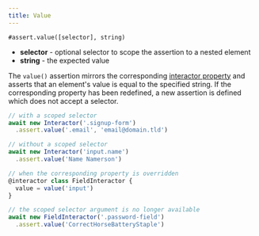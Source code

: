 ```yaml
---
title: Value
---
```


`#assert.value([selector], string)`

- **selector** - optional selector to scope the assertion to a nested element
- **string** - the expected value

The `value()` assertion mirrors the corresponding [interactor
property](/properties/value) and asserts that an element's value is equal to the
specified string. If the corresponding property has been redefined, a new
assertion is defined which does not accept a selector.

``` javascript
// with a scoped selector
await new Interactor('.signup-form')
  .assert.value('.email', 'email@domain.tld')

// without a scoped selector
await new Interactor('input.name')
  .assert.value('Name Namerson')

// when the corresponding property is overridden
@interactor class FieldInteractor {
  value = value('input')
}

// the scoped selector argument is no longer available
await new FieldInteractor('.password-field')
  .assert.value('CorrectHorseBatteryStaple')
```
